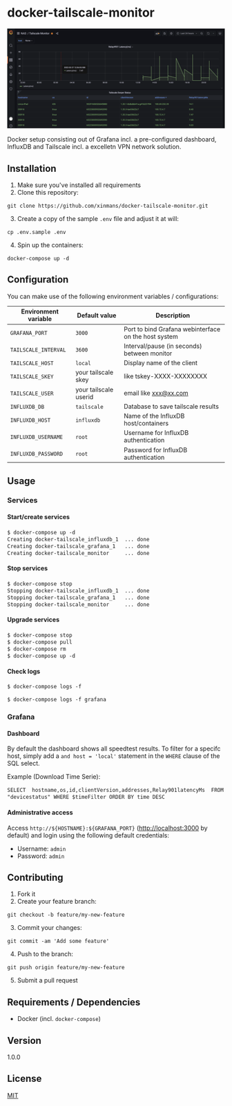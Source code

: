 # docker-tailscale-monitor

![](/docker/grafana/provisioning/grafana-sample.png)

Docker setup consisting out of Grafana incl. a pre-configured dashboard, InfluxDB and Tailscale incl. a excelletn VPN network solution.

## Installation

1. Make sure you've installed all requirements
2. Clone this repository:

```shell
git clone https://github.com/xinmans/docker-tailscale-monitor.git
```

3. Create a copy of the sample `.env` file and adjust it at will:

```shell
cp .env.sample .env
```

4. Spin up the containers:

```shell
docker-compose up -d
```

## Configuration

You can make use of the following environment variables / configurations:

| Environment variable | Default value | Description
|----------------------|---------------|------------|
| `GRAFANA_PORT` | `3000` | Port to bind Grafana webinterface on the host system |
| `TAILSCALE_INTERVAL` | `3600` | Interval/pause (in seconds) between monitor |
| `TAILSCALE_HOST` | `local` | Display name of the client |
| `TAILSCALE_SKEY` | your tailscale skey | like  tskey-XXXX-XXXXXXXX|
| `TAILSCALE_USER` | your tailscale userid| email like xxx@xx.com|
| `INFLUXDB_DB` | `tailscale` | Database to save tailscale results |
| `INFLUXDB_HOST` | `influxdb` | Name of the InfluxDB host/containers |
| `INFLUXDB_USERNAME` | `root` | Username for InfluxDB authentication |
| `INFLUXDB_PASSWORD` | `root` | Password for InfluxDB authentication |

## Usage

### Services

#### Start/create services


```shell
$ docker-compose up -d
Creating docker-tailscale_influxdb_1  ... done
Creating docker-tailscale_grafana_1   ... done
Creating docker-tailscale_monitor     ... done

```

#### Stop services

```shell
$ docker-compose stop
Stopping docker-tailscale_influxdb_1  ... done
Stopping docker-tailscale_grafana_1   ... done
Stopping docker-tailscale_monitor     ... done
```

#### Upgrade services

```shell
$ docker-compose stop
$ docker-compose pull
$ docker-compose rm
$ docker-compose up -d
```

#### Check logs

```shell
$ docker-compose logs -f
```

```shell
$ docker-compose logs -f grafana
```

### Grafana

#### Dashboard

By default the dashboard shows all speedtest results. To filter for a specifc host, simply add a `and host = 'local'` statement in the `WHERE` clause of the SQL select.

Example (Download Time Serie):

```
SELECT  hostname,os,id,clientVersion,addresses,Relay901latencyMs  FROM "devicestatus" WHERE $timeFilter ORDER BY time DESC
```

#### Administrative access

Access `http://${HOSTNAME}:${GRAFANA_PORT}` ([http://localhost:3000](`http://localhost:3000`) by default) and login using the following default credentials:

* Username: `admin`
* Password: `admin`

## Contributing

1. Fork it
2. Create your feature branch:

```shell
git checkout -b feature/my-new-feature
```

3. Commit your changes:

```shell
git commit -am 'Add some feature'
```

4. Push to the branch:

```shell
git push origin feature/my-new-feature
```

5. Submit a pull request

## Requirements / Dependencies

* Docker (incl. `docker-compose`)

## Version

1.0.0

## License

[MIT](LICENSE)

